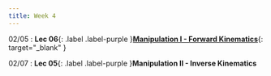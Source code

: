```yaml
---
title: Week 4
---
```

02/05
: **Lec 06**{: .label .label-purple }[**Manipulation I - Forward Kinematics**](/CSCI5551-Spr24/assets/slides/lec06_manipulation_1_fk_decision_making.pdf){: target="_blank" }

02/07
: **Lec 05**{: .label .label-purple }**Manipulation II - Inverse Kinematics**